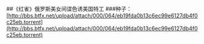 ##《红雀》俄罗斯美女间谍色诱美国特工
###种子：[http://bbs.btfx.net/upload/attach/000/064/eb19fda0b13c6ec99e6127db4f0c25eb.torrent](http://bbs.btfx.net/upload/attach/000/064/eb19fda0b13c6ec99e6127db4f0c25eb.torrent)




```打开迅雷复制链接，选择下载视频，本人只在分享视频，视频中的所有广告与本人无关，观剧不观广告，敬请谅解！
